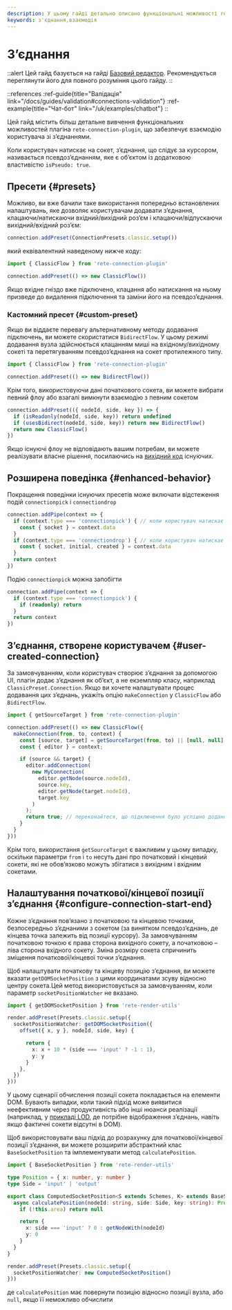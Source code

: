 ```yaml
---
description: У цьому гайді детально описано функціональні можливості rete-connection-plugin, що дозволяє користувачеві взаємодіяти з підключеннями у вашій веб-програмі
keywords: з'єднання,взаємодія
---
```


# З’єднання

::alert
Цей гайд базується на гайді [Базовий редактор](/uk/docs/guides/basic). Рекомендується переглянути його для повного розуміння цього гайду.
::

::references
:ref-guide{title="Валідація" link="/docs/guides/validation#connections-validation"}
:ref-example{title="Чат-бот" link="/uk/examples/chatbot"}
::

Цей гайд містить більш детальне вивчення функціональних можливостей плагіна `rete-connection-plugin`, що забезпечує взаємодію користувача зі з’єднаннями.

Коли користувач натискає на сокет, з’єднання, що слідує за курсором, називається псевдоз’єднанням, яке є об’єктом із додатковою властивістю `isPseudo: true`.

## Пресети {#presets}

Можливо, ви вже бачили таке використання попередньо встановлених налаштувань, яке дозволяє користувачам додавати з’єднання, клацаючи/натискаючи вхідний/вихідний роз’єм і клацаючи/відпускаючи вихідний/вхідний роз’єм:

```ts
connection.addPreset(ConnectionPresets.classic.setup())
```

який еквівалентний наведеному нижче коду:

```ts
import { ClassicFlow } from 'rete-connection-plugin'

connection.addPreset(() => new ClassicFlow())
```

Якщо вхідне гніздо вже підключено, клацання або натискання на ньому призведе до видалення підключення та заміни його на псевдоз’єднання.

### Кастомний пресет {#custom-preset}

Якщо ви віддаєте перевагу альтернативному методу додавання підключень, ви можете скористатися `BidirectFlow`. У цьому режимі додавання вузла здійснюється клацанням миші на вхідному/вихідному сокеті та перетягуванням псевдоз’єднання на сокет протилежного типу.

```ts
import { ClassicFlow } from 'rete-connection-plugin'

connection.addPreset(() => new BidirectFlow())
```

Крім того, використовуючи дані початкового сокета, ви можете вибрати певний флоу або взагалі вимкнути взаємодію з певним сокетом

```ts
connection.addPreset(({ nodeId, side, key }) => {
  if (isReadonly(nodeId, side, key)) return undefined
  if (usesBidirect(nodeId, side, key)) return new BidirectFlow()
  return new ClassicFlow()
})
```

Якщо існуючі флоу не відповідають вашим потребам, ви можете реалізувати власне рішення, посилаючись на [вихідний код](https://github.com/retejs/connection-plugin/blob/next/src/flow/builtin/bidirect.ts) існуючих.

## Розширена поведінка {#enhanced-behavior}

Покращення поведінки існуючих пресетів може включати відстеження подій `connectionpick` і `connectiondrop`

```ts
connection.addPipe(context => {
  if (context.type === 'connectionpick') { // коли користувач натискає на сокет
    const { socket } = context.data
  }
  if (context.type === 'connectiondrop') { // коли користувач натискає на сокет або будь-яку область
    const { socket, initial, created } = context.data
  }
  return context
})
```

Подію `connectionpick` можна запобігти

```ts
connection.addPipe(context => {
  if (context.type === 'connectionpick') {
    if (readonly) return
  }
  return context
})
```

## З’єднання, створене користувачем {#user-created-connection}

За замовчуванням, коли користувач створює з’єднання за допомогою UI, плагін додає з’єднання як об’єкт, а не екземпляр класу, наприклад `ClassicPreset.Connection`. Якщо ви хочете налаштувати процес додавання цих з’єднань, укажіть опцію `makeConnection` у `ClassicFlow` або `BidirectFlow`.

```ts
import { getSourceTarget } from 'rete-connection-plugin'

connection.addPreset(() => new ClassicFlow({
  makeConnection(from, to, context) {
    const [source, target] = getSourceTarget(from, to) || [null, null];
    const { editor } = context;

    if (source && target) {
      editor.addConnection(
        new MyConnection(
          editor.getNode(source.nodeId),
          source.key,
          editor.getNode(target.nodeId),
          target.key
        )
      );
      return true; // переконайтеся, що підключення було успішно додано
    }
  }
}))
```

Крім того, використання `getSourceTarget` є важливим у цьому випадку, оскільки параметри `from` і `to` несуть дані про початковий і кінцевий сокети, які не обов’язково можуть збігатися з вихідним і вхідним сокетами.

## Налаштування початкової/кінцевої позиції з’єднання {#configure-connection-start-end}

Кожне з’єднання пов’язано з початковою та кінцевою точками, безпосередньо з’єднаними з сокетом (за винятком псевдоз’єднань, де кінцева точка залежить від позиції курсору). За замовчуванням початковою точкою є права сторона вихідного сокету, а початковою – ліва сторона вхідного сокету. Зміна розміру сокета спричинить зміщення початкової/кінцевої точки з’єднання.

Щоб налаштувати початкову та кінцеву позицію з’єднання, ви можете вказати `getDOMSocketPosition` з цими координатами зсуву відносно центру сокета.Цей метод використовується за замовчуванням, коли параметр `socketPositionWatcher` не вказано.

```ts
import { getDOMSocketPosition } from 'rete-render-utils'

render.addPreset(Presets.classic.setup({
  socketPositionWatcher: getDOMSocketPosition({
    offset({ x, y }, nodeId, side, key) {

      return {
        x: x + 10 * (side === 'input' ? -1 : 1),
        y: y
      }
    },
  })
}))
```

У цьому сценарії обчислення позиції сокета покладається на елементи DOM. Бувають випадки, коли такий підхід може виявитися неефективним через продуктивність або інші нюанси реалізації (наприклад, у [прикладі LOD](/examples/lod), де потрібне відображення з’єднань, навіть якщо фактичні сокети відсутні в DOM).

Щоб використовувати ваш підхід до розрахунку для початкової/кінцевої позиції з’єднання, ви можете розширити абстрактний клас `BaseSocketPosition` та імплементувати метод `calculatePosition`.

```ts
import { BaseSocketPosition } from 'rete-render-utils'

type Position = { x: number, y: number }
type Side = 'input' | 'output'

export class ComputedSocketPosition<S extends Schemes, K> extends BaseSocketPosition<S, K> {
  async calculatePosition(nodeId: string, side: Side, key: string): Promise<Position | null> {
    if (!this.area) return null

    return {
      x: side === 'input' ? 0 : getNodeWith(nodeId)
      y: 0
    }
  }
}

render.addPreset(Presets.classic.setup({
  socketPositionWatcher: new ComputedSocketPosition()
}))
```
де `calculatePosition` має повернути позицію відносно позиції вузла, або `null`, якщо її неможливо обчислити
